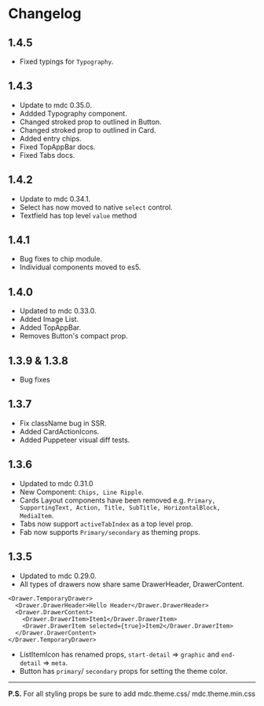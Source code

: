 # Changelog

## 1.4.5

* Fixed typings for `Typography`.

## 1.4.3

* Update to mdc 0.35.0.
* Addded Typography component.
* Changed stroked prop to outlined in Button.
* Changed stroked prop to outlined in Card.
* Added entry chips.
* Fixed TopAppBar docs.
* Fixed Tabs docs.

## 1.4.2

* Update to mdc 0.34.1.
* Select has now moved to native `select` control.
* Textfield has top level `value` method

## 1.4.1

* Bug fixes to chip module.
* Individual components moved to es5.

## 1.4.0

* Updated to mdc 0.33.0.
* Added Image List.
* Added TopAppBar.
* Removes Button's compact prop.

## 1.3.9 & 1.3.8

* Bug fixes

## 1.3.7

* Fix className bug in SSR.
* Added CardActionIcons.
* Added Puppeteer visual diff tests.

## 1.3.6

* Updated to mdc 0.31.0
* New Component: `Chips, Line Ripple`.
* Cards Layout components have been removed e.g. `Primary, SupportingText, Action, Title, SubTitle, HorizontalBlock, MediaItem`.
* Tabs now support `activeTabIndex` as a top level prop.
* Fab now supports `Primary/secondary` as theming props.

## 1.3.5

* Updated to mdc 0.29.0.
* All types of drawers now share same DrawerHeader, DrawerContent.

```
<Drawer.TemporaryDrawer>
  <Drawer.DrawerHeader>Hello Header</Drawer.DrawerHeader>
  <Drawer.DrawerContent>
    <Drawer.DrawerItem>Item1</Drawer.DrawerItem>
    <Drawer.DrawerItem selected={true}>Item2</Drawer.DrawerItem>
  </Drawer.DrawerContent>
</Drawer.TemporaryDrawer>
```

* ListItemIcon has renamed props, `start-detail` => `graphic` and `end-detail` => `meta`.
* Button has `primary`/ `secondary` props for setting the theme color.

---

**P.S.** For all styling props be sure to add mdc.theme.css/ mdc.theme.min.css
